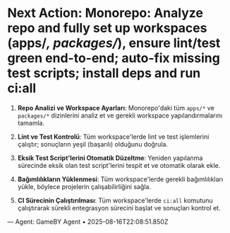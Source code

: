 # Next Action: Monorepo: Analyze repo and fully set up workspaces (apps/*, packages/*), ensure lint/test green end-to-end; auto-fix missing test scripts; install deps and run ci:all

1. **Repo Analizi ve Workspace Ayarları**: Monorepo'daki tüm `apps/*` ve `packages/*` dizinlerini analiz et ve gerekli workspace yapılandırmalarını tamamla.

2. **Lint ve Test Kontrolü**: Tüm workspace'lerde lint ve test işlemlerini çalıştır; sonuçların yeşil (başarılı) olduğunu doğrula.

3. **Eksik Test Script'lerini Otomatik Düzeltme**: Yeniden yapılanma sürecinde eksik olan test script'lerini tespit et ve otomatik olarak ekle.

4. **Bağımlılıkların Yüklenmesi**: Tüm workspace'lerde gerekli bağımlılıkları yükle, böylece projelerin çalışabilirliğini sağla.

5. **CI Sürecinin Çalıştırılması**: Tüm workspace'lerde `ci:all` komutunu çalıştırarak sürekli entegrasyon sürecini başlat ve sonuçları kontrol et.

— Agent: GameBY Agent • 2025-08-16T22:08:51.850Z

